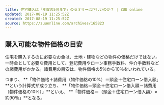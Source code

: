 ```yaml
---
title: 住宅購入は「年収の5倍まで」のセオリーは正しいのか？ | ZUU online
updated: 2017-08-19 11:25:52Z
created: 2017-08-19 11:25:52Z
source: https://zuuonline.com/archives/165823
---
```


## 購入可能な物件価格の目安

住宅を購入するのに必要なお金は、土地・建物などの物件の価格だけではない。一時金として必要な費用として、登記費用やローン事務手数料、仲介手数料などの諸費用がかかる。諸費用の目安は、物件価格の5％から10％をいわれている。

つまり、
**「物件価格＋諸費用（物件価格の10%）＝頭金＋住宅ローン借入額」**という計算式が成り立ち、
**「物件価格＝頭金＋住宅ローン借入額－諸費用（物件価格の10%）」**といえ、
**「物件価格＝（頭金＋住宅ローン借入額）×約90％」**となる。